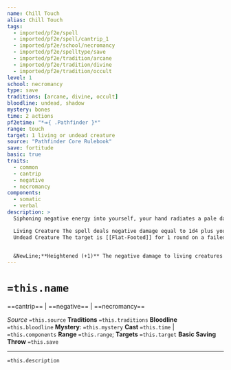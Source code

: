```yaml
---
name: Chill Touch
alias: Chill Touch
tags:
  - imported/pf2e/spell
  - imported/pf2e/spell/cantrip_1
  - imported/pf2e/school/necromancy
  - imported/pf2e/spelltype/save
  - imported/pf2e/tradition/arcane
  - imported/pf2e/tradition/divine
  - imported/pf2e/tradition/occult
level: 1
school: necromancy
type: save
traditions: [arcane, divine, occult]
bloodline: undead, shadow
mystery: bones
time: 2 actions
pf2etime: "*⬺{ .Pathfinder }*"
range: touch
target: 1 living or undead creature
source: "Pathfinder Core Rulebook"
save: fortitude
basic: true
traits:
  - common
  - cantrip
  - negative
  - necromancy
components:
  - somatic
  - verbal
description: >
  Siphoning negative energy into yourself, your hand radiates a pale darkness. Your touch weakens the living and disorients undead, possibly even causing them to flee. The effect depends on whether the target is living or undead.

  Living Creature The spell deals negative damage equal to 1d4 plus your spellcasting modifier. The target attempts a basic Fortitude save, but is also [[Enfeebled]] 1 for 1 round on a critical failure.
  Undead Creature The target is [[Flat-Footed]] for 1 round on a failed Fortitude save. On a critical failure, the target is also [[Fleeing]] for 1 round unless it succeeds at a Will save.


  &NewLine;**Heightened (+1)** The negative damage to living creatures increases by 1d4.
---
```

# `=this.name`
==cantrip== | ==negative== | ==necromancy==

*Source* `=this.source`
**Traditions** `=this.traditions`
**Bloodline** `=this.bloodline`
**Mystery**: `=this.mystery`
**Cast** `=this.time` | `=this.components`
**Range** `=this.range`; **Targets** `=this.target`
**Basic Saving Throw** `=this.save`

***
`=this.description`